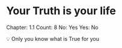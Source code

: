 # Your Truth is your life

Chapter: 1.1
Count: 8
No: Yes
Yes: No

<aside>
💡 Only you know what is True for you

</aside>